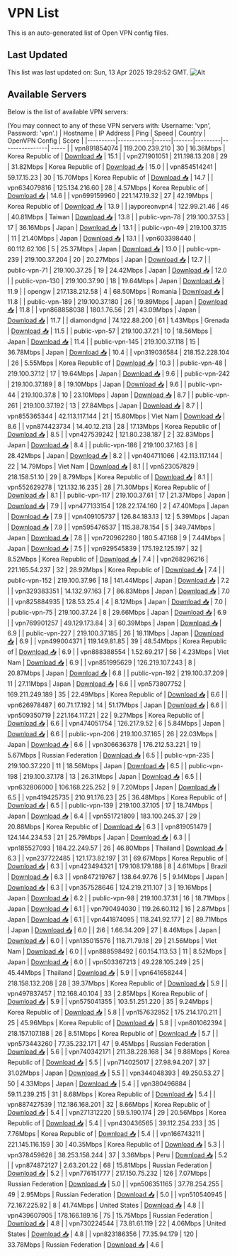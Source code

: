 # VPN List

This is an auto-generated list of Open VPN config files.

## Last Updated

This list was last updated on: Sun, 13 Apr 2025 19:29:52 GMT.
![Alt](https://repobeats.axiom.co/api/embed/186b98318ef1479477931607c1ad7d823f12451f.svg "Repobeats analytics image")

## Available Servers

Below is the list of available VPN servers:

(You may connect to any of these VPN servers with: Username: 'vpn', Password: 'vpn'.)
| Hostname | IP Address | Ping | Speed | Country | OpenVPN Config | Score |
|----------|------------|------|-------|---------|----------------| ----- |
| vpn891854074 | 119.200.239.210 | 30 | 16.36Mbps | Korea Republic of | [Download 📥](./configs/server_0_KR.ovpn) | 15.1 |
| vpn271901051 | 211.198.13.208 | 29 | 31.82Mbps | Korea Republic of | [Download 📥](./configs/server_1_KR.ovpn) | 15.0 |
| vpn854514241 | 59.17.15.23 | 30 | 15.70Mbps | Korea Republic of | [Download 📥](./configs/server_2_KR.ovpn) | 14.7 |
| vpn634079816 | 125.134.216.60 | 28 | 4.57Mbps | Korea Republic of | [Download 📥](./configs/server_3_KR.ovpn) | 14.6 |
| vpn699159960 | 221.147.19.32 | 27 | 42.19Mbps | Korea Republic of | [Download 📥](./configs/server_4_KR.ovpn) | 13.9 |
| jayporeonvpn4 | 122.99.21.46 | 46 | 40.81Mbps | Taiwan | [Download 📥](./configs/server_5_TW.ovpn) | 13.8 |
| public-vpn-78 | 219.100.37.53 | 17 | 36.16Mbps | Japan | [Download 📥](./configs/server_6_JP.ovpn) | 13.1 |
| public-vpn-49 | 219.100.37.15 | 11 | 21.40Mbps | Japan | [Download 📥](./configs/server_7_JP.ovpn) | 13.1 |
| vpn603398440 | 60.112.62.106 | 5 | 25.37Mbps | Japan | [Download 📥](./configs/server_8_JP.ovpn) | 13.0 |
| public-vpn-239 | 219.100.37.204 | 20 | 20.27Mbps | Japan | [Download 📥](./configs/server_9_JP.ovpn) | 12.7 |
| public-vpn-71 | 219.100.37.25 | 19 | 24.42Mbps | Japan | [Download 📥](./configs/server_10_JP.ovpn) | 12.0 |
| public-vpn-130 | 219.100.37.90 | 18 | 19.64Mbps | Japan | [Download 📥](./configs/server_11_JP.ovpn) | 11.9 |
| opengw | 217.138.212.58 | 4 | 68.50Mbps | Romania | [Download 📥](./configs/server_12_RO.ovpn) | 11.8 |
| public-vpn-189 | 219.100.37.180 | 26 | 19.89Mbps | Japan | [Download 📥](./configs/server_13_JP.ovpn) | 11.8 |
| vpn868858038 | 180.1.76.56 | 21 | 43.09Mbps | Japan | [Download 📥](./configs/server_14_JP.ovpn) | 11.7 |
| diamondgnd | 74.122.88.200 | 61 | 1.43Mbps | Grenada | [Download 📥](./configs/server_15_GD.ovpn) | 11.5 |
| public-vpn-57 | 219.100.37.21 | 10 | 18.56Mbps | Japan | [Download 📥](./configs/server_16_JP.ovpn) | 11.4 |
| public-vpn-145 | 219.100.37.118 | 15 | 36.78Mbps | Japan | [Download 📥](./configs/server_17_JP.ovpn) | 10.4 |
| vpn319036584 | 218.152.228.104 | 26 | 5.55Mbps | Korea Republic of | [Download 📥](./configs/server_18_KR.ovpn) | 10.3 |
| public-vpn-48 | 219.100.37.12 | 17 | 19.64Mbps | Japan | [Download 📥](./configs/server_19_JP.ovpn) | 9.6 |
| public-vpn-242 | 219.100.37.189 | 8 | 19.10Mbps | Japan | [Download 📥](./configs/server_20_JP.ovpn) | 9.6 |
| public-vpn-44 | 219.100.37.8 | 10 | 23.10Mbps | Japan | [Download 📥](./configs/server_21_JP.ovpn) | 8.7 |
| public-vpn-261 | 219.100.37.192 | 13 | 27.84Mbps | Japan | [Download 📥](./configs/server_22_JP.ovpn) | 8.7 |
| vpn855365344 | 42.113.117.144 | 21 | 15.80Mbps | Viet Nam | [Download 📥](./configs/server_23_VN.ovpn) | 8.6 |
| vpn874423734 | 14.40.12.213 | 28 | 17.13Mbps | Korea Republic of | [Download 📥](./configs/server_24_KR.ovpn) | 8.5 |
| vpn427539242 | 121.80.238.187 | 2 | 32.83Mbps | Japan | [Download 📥](./configs/server_25_JP.ovpn) | 8.4 |
| public-vpn-186 | 219.100.37.163 | 8 | 28.42Mbps | Japan | [Download 📥](./configs/server_26_JP.ovpn) | 8.2 |
| vpn404711066 | 42.113.117.144 | 22 | 14.79Mbps | Viet Nam | [Download 📥](./configs/server_27_VN.ovpn) | 8.1 |
| vpn523057829 | 218.158.51.10 | 29 | 8.79Mbps | Korea Republic of | [Download 📥](./configs/server_28_KR.ovpn) | 8.1 |
| vpn552629278 | 121.132.16.235 | 28 | 71.30Mbps | Korea Republic of | [Download 📥](./configs/server_29_KR.ovpn) | 8.1 |
| public-vpn-117 | 219.100.37.61 | 17 | 21.37Mbps | Japan | [Download 📥](./configs/server_30_JP.ovpn) | 7.9 |
| vpn477133154 | 128.22.174.160 | 2 | 47.40Mbps | Japan | [Download 📥](./configs/server_31_JP.ovpn) | 7.9 |
| vpn409105737 | 126.84.183.13 | 12 | 5.39Mbps | Japan | [Download 📥](./configs/server_32_JP.ovpn) | 7.9 |
| vpn595476537 | 115.38.78.154 | 5 | 349.74Mbps | Japan | [Download 📥](./configs/server_33_JP.ovpn) | 7.8 |
| vpn720962280 | 180.5.47.168 | 9 | 7.44Mbps | Japan | [Download 📥](./configs/server_34_JP.ovpn) | 7.5 |
| vpn929545839 | 175.192.125.197 | 32 | 8.52Mbps | Korea Republic of | [Download 📥](./configs/server_35_KR.ovpn) | 7.4 |
| vpn268296216 | 221.165.54.237 | 32 | 28.92Mbps | Korea Republic of | [Download 📥](./configs/server_36_KR.ovpn) | 7.4 |
| public-vpn-152 | 219.100.37.96 | 18 | 141.44Mbps | Japan | [Download 📥](./configs/server_37_JP.ovpn) | 7.2 |
| vpn329383351 | 14.132.97.163 | 7 | 86.83Mbps | Japan | [Download 📥](./configs/server_38_JP.ovpn) | 7.0 |
| vpn825884935 | 128.53.25.4 | 4 | 8.12Mbps | Japan | [Download 📥](./configs/server_39_JP.ovpn) | 7.0 |
| public-vpn-75 | 219.100.37.24 | 8 | 29.66Mbps | Japan | [Download 📥](./configs/server_40_JP.ovpn) | 6.9 |
| vpn769901257 | 49.129.173.84 | 3 | 60.39Mbps | Japan | [Download 📥](./configs/server_41_JP.ovpn) | 6.9 |
| public-vpn-227 | 219.100.37.185 | 26 | 18.11Mbps | Japan | [Download 📥](./configs/server_42_JP.ovpn) | 6.9 |
| vpn499004371 | 119.149.81.85 | 39 | 48.54Mbps | Korea Republic of | [Download 📥](./configs/server_43_KR.ovpn) | 6.9 |
| vpn888388554 | 1.52.69.217 | 56 | 4.23Mbps | Viet Nam | [Download 📥](./configs/server_44_VN.ovpn) | 6.9 |
| vpn851995629 | 126.219.107.243 | 8 | 20.87Mbps | Japan | [Download 📥](./configs/server_45_JP.ovpn) | 6.8 |
| public-vpn-192 | 219.100.37.209 | 11 | 27.11Mbps | Japan | [Download 📥](./configs/server_46_JP.ovpn) | 6.6 |
| vpn573807752 | 169.211.249.189 | 35 | 22.49Mbps | Korea Republic of | [Download 📥](./configs/server_47_KR.ovpn) | 6.6 |
| vpn626978487 | 60.71.17.192 | 14 | 51.17Mbps | Japan | [Download 📥](./configs/server_48_JP.ovpn) | 6.6 |
| vpn509350719 | 221.164.117.21 | 22 | 9.27Mbps | Korea Republic of | [Download 📥](./configs/server_49_KR.ovpn) | 6.6 |
| vpn474051754 | 126.217.9.52 | 6 | 5.84Mbps | Japan | [Download 📥](./configs/server_50_JP.ovpn) | 6.6 |
| public-vpn-206 | 219.100.37.165 | 26 | 22.03Mbps | Japan | [Download 📥](./configs/server_51_JP.ovpn) | 6.6 |
| vpn306636378 | 176.212.53.221 | 19 | 5.67Mbps | Russian Federation | [Download 📥](./configs/server_52_RU.ovpn) | 6.5 |
| public-vpn-235 | 219.100.37.220 | 11 | 18.56Mbps | Japan | [Download 📥](./configs/server_53_JP.ovpn) | 6.5 |
| public-vpn-198 | 219.100.37.178 | 13 | 26.31Mbps | Japan | [Download 📥](./configs/server_54_JP.ovpn) | 6.5 |
| vpn632806000 | 106.168.225.252 | 9 | 7.20Mbps | Japan | [Download 📥](./configs/server_55_JP.ovpn) | 6.5 |
| vpn419425735 | 210.91.176.23 | 25 | 36.48Mbps | Korea Republic of | [Download 📥](./configs/server_56_KR.ovpn) | 6.5 |
| public-vpn-139 | 219.100.37.105 | 17 | 18.74Mbps | Japan | [Download 📥](./configs/server_57_JP.ovpn) | 6.4 |
| vpn551721809 | 183.100.245.37 | 29 | 20.88Mbps | Korea Republic of | [Download 📥](./configs/server_58_KR.ovpn) | 6.3 |
| vpn819051479 | 124.144.234.53 | 21 | 25.79Mbps | Japan | [Download 📥](./configs/server_59_JP.ovpn) | 6.3 |
| vpn185527093 | 184.22.249.57 | 26 | 46.80Mbps | Thailand | [Download 📥](./configs/server_60_TH.ovpn) | 6.3 |
| vpn237722485 | 121.173.82.197 | 31 | 69.67Mbps | Korea Republic of | [Download 📥](./configs/server_61_KR.ovpn) | 6.3 |
| vpn423494321 | 179.108.179.188 | 8 | 4.61Mbps | Brazil | [Download 📥](./configs/server_62_BR.ovpn) | 6.3 |
| vpn847219767 | 138.64.97.76 | 5 | 9.14Mbps | Japan | [Download 📥](./configs/server_63_JP.ovpn) | 6.3 |
| vpn357528646 | 124.219.211.107 | 3 | 19.16Mbps | Japan | [Download 📥](./configs/server_64_JP.ovpn) | 6.2 |
| public-vpn-98 | 219.100.37.31 | 16 | 18.71Mbps | Japan | [Download 📥](./configs/server_65_JP.ovpn) | 6.1 |
| vpn790494030 | 119.26.60.112 | 16 | 2.87Mbps | Japan | [Download 📥](./configs/server_66_JP.ovpn) | 6.1 |
| vpn441874095 | 118.241.92.177 | 2 | 89.71Mbps | Japan | [Download 📥](./configs/server_67_JP.ovpn) | 6.0 |
| 2i6 | 1.66.34.209 | 27 | 8.46Mbps | Japan | [Download 📥](./configs/server_68_JP.ovpn) | 6.0 |
| vpn135015576 | 118.71.79.18 | 29 | 21.56Mbps | Viet Nam | [Download 📥](./configs/server_69_VN.ovpn) | 6.0 |
| vpn888598492 | 60.154.113.53 | 11 | 8.52Mbps | Japan | [Download 📥](./configs/server_70_JP.ovpn) | 6.0 |
| vpn503367213 | 49.228.105.249 | 25 | 45.44Mbps | Thailand | [Download 📥](./configs/server_71_TH.ovpn) | 5.9 |
| vpn641658244 | 218.158.132.208 | 28 | 39.37Mbps | Korea Republic of | [Download 📥](./configs/server_72_KR.ovpn) | 5.9 |
| vpn497837457 | 112.168.40.104 | 33 | 2.85Mbps | Korea Republic of | [Download 📥](./configs/server_73_KR.ovpn) | 5.9 |
| vpn575041355 | 103.51.251.220 | 35 | 9.24Mbps | Korea Republic of | [Download 📥](./configs/server_74_KR.ovpn) | 5.8 |
| vpn157632952 | 175.214.170.211 | 25 | 45.96Mbps | Korea Republic of | [Download 📥](./configs/server_75_KR.ovpn) | 5.8 |
| vpn801062394 | 218.157.107.188 | 26 | 8.51Mbps | Korea Republic of | [Download 📥](./configs/server_76_KR.ovpn) | 5.7 |
| vpn573443260 | 77.35.232.171 | 47 | 9.45Mbps | Russian Federation | [Download 📥](./configs/server_77_RU.ovpn) | 5.6 |
| vpn740342171 | 211.38.228.168 | 34 | 9.88Mbps | Korea Republic of | [Download 📥](./configs/server_78_KR.ovpn) | 5.5 |
| vpn714025017 | 27.98.94.207 | 37 | 31.02Mbps | Japan | [Download 📥](./configs/server_79_JP.ovpn) | 5.5 |
| vpn344048393 | 49.250.53.27 | 50 | 4.33Mbps | Japan | [Download 📥](./configs/server_80_JP.ovpn) | 5.4 |
| vpn380496884 | 59.11.239.215 | 31 | 8.68Mbps | Korea Republic of | [Download 📥](./configs/server_81_KR.ovpn) | 5.4 |
| vpn887427539 | 112.186.168.201 | 32 | 8.66Mbps | Korea Republic of | [Download 📥](./configs/server_82_KR.ovpn) | 5.4 |
| vpn271312220 | 59.5.190.174 | 29 | 20.56Mbps | Korea Republic of | [Download 📥](./configs/server_83_KR.ovpn) | 5.4 |
| vpn430436565 | 39.112.254.233 | 35 | 7.76Mbps | Korea Republic of | [Download 📥](./configs/server_84_KR.ovpn) | 5.4 |
| vpn166743211 | 221.145.116.159 | 30 | 40.35Mbps | Korea Republic of | [Download 📥](./configs/server_85_KR.ovpn) | 5.3 |
| vpn378459626 | 38.253.158.244 | 37 | 3.36Mbps | Peru | [Download 📥](./configs/server_86_PE.ovpn) | 5.2 |
| vpn874872127 | 2.63.201.22 | 68 | 15.81Mbps | Russian Federation | [Download 📥](./configs/server_87_RU.ovpn) | 5.2 |
| vpn776151777 | 217.150.75.232 | 126 | 7.07Mbps | Russian Federation | [Download 📥](./configs/server_88_RU.ovpn) | 5.0 |
| vpn506351165 | 37.78.254.255 | 49 | 2.95Mbps | Russian Federation | [Download 📥](./configs/server_89_RU.ovpn) | 5.0 |
| vpn510540945 | 72.167.225.92 | 8 | 41.74Mbps | United States | [Download 📥](./configs/server_90_US.ovpn) | 4.8 |
| vpn439607905 | 178.166.189.16 | 75 | 15.75Mbps | Russian Federation | [Download 📥](./configs/server_91_RU.ovpn) | 4.8 |
| vpn730224544 | 73.81.61.119 | 22 | 4.06Mbps | United States | [Download 📥](./configs/server_92_US.ovpn) | 4.8 |
| vpn823186356 | 77.35.94.179 | 120 | 33.78Mbps | Russian Federation | [Download 📥](./configs/server_93_RU.ovpn) | 4.6 |
